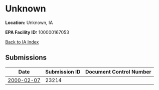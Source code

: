 # Unknown

**Location:** Unknown, IA

**EPA Facility ID:** 100000167053

[Back to IA Index](../../index.md)

## Submissions

| Date | Submission ID | Document Control Number |
|------|--------------|-------------------------|
| [2000-02-07](submissions/23214.md) | 23214 |  |
